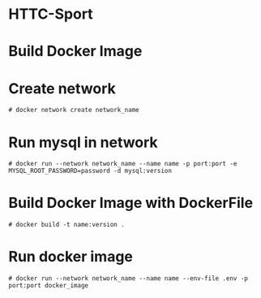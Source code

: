 # HTTC-Sport

# Build Docker Image
  # Create network
    # docker network create network_name
  # Run mysql in network
    # docker run --network network_name --name name -p port:port -e MYSQL_ROOT_PASSWORD=password -d mysql:version
  # Build Docker Image with DockerFile
    # docker build -t name:version .
  # Run docker image
    # docker run --network network_name --name name --env-file .env -p port:port docker_image
